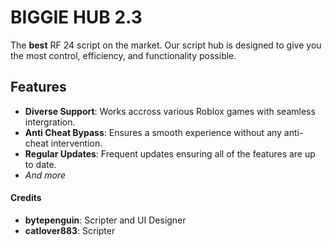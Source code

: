 # BIGGIE HUB 2.3

The **best** RF 24 script on the market. Our script hub is designed to give you the most control, efficiency, and functionality possible.

## Features
- **Diverse Support**: Works accross various Roblox games with seamless intergration.
- **Anti Cheat Bypass**: Ensures a smooth experience without any anti-cheat intervention.
- **Regular Updates**: Frequent updates ensuring all of the features are up to date.
- *And more*

#### Credits
- **bytepenguin**: Scripter and UI Designer
- **catlover883**: Scripter
